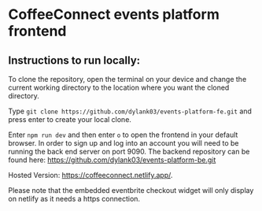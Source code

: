 # CoffeeConnect events platform frontend

## Instructions to run locally:

To clone the repository, open the terminal on your device and change the current working directory to the location where you want the cloned directory.

Type `git clone https://github.com/dylank03/events-platform-fe.git` and press enter to create your local clone.

Enter `npm run dev` and then enter `o` to open the frontend in your default browser. In order to sign up and log into an account you will need to be running the back end server on port 9090. The backend repository can be found here: https://github.com/dylank03/events-platform-be.git

Hosted Version: https://coffeeconnect.netlify.app/.

Please note that the embedded eventbrite checkout widget will only display on netlify as it needs a https connection.
